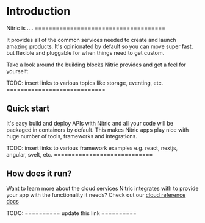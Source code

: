 # Introduction

Nitric is .... =====================================

It provides all of the common services needed to create and launch amazing products. It's opinionated by default so you can move super fast, but flexible and pluggable for when things need to get custom.

Take a look around the building blocks Nitric provides and get a feel for yourself:

TODO: insert links to various topics like storage, eventing, etc. ============================

## Quick start

It's easy build and deploy APIs with Nitric and all your code will be packaged in containers by default. This makes Nitric apps play nice with huge number of tools, frameworks and integrations.

TODO: insert links to various framework examples e.g. react, nextjs, angular, svelt, etc. ============================


## How does it run?

Want to learn more about the cloud services Nitric integrates with to provide your app with the functionality it needs? Check out our [cloud reference docs](#)

TODO: ========== update this link ==========